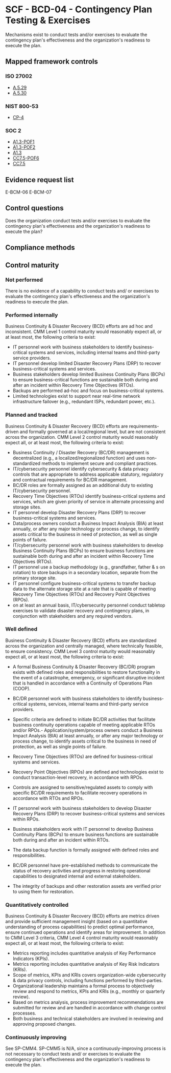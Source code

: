 # SCF - BCD-04 - Contingency Plan Testing & Exercises
Mechanisms exist to conduct tests and/or exercises to evaluate the contingency plan's effectiveness and the organization's readiness to execute the plan.
## Mapped framework controls
### ISO 27002
- [A.5.29](../iso27002/a-5.md#a529)
- [A.5.30](../iso27002/a-5.md#a530)

### NIST 800-53
- [CP-4](../nist80053/cp-4.md)

### SOC 2
- [A1.3-POF1](../soc2/a13-pof1.md)
- [A1.3-POF2](../soc2/a13-pof2.md)
- [A1.3](../soc2/a13.md)
- [CC7.5-POF6](../soc2/cc75-pof6.md)
- [CC7.5](../soc2/cc75.md)

## Evidence request list
E-BCM-06
E-BCM-07

## Control questions
Does the organization conduct tests and/or exercises to evaluate the contingency plan's effectiveness and the organization's readiness to execute the plan?

## Compliance methods


## Control maturity
### Not performed
There is no evidence of a capability to conduct tests and/ or exercises to evaluate the contingency plan's effectiveness and the organization's readiness to execute the plan.

### Performed internally
Business Continuity & Disaster Recovery (BCD) efforts are ad hoc and inconsistent. CMM Level 1 control maturity would reasonably expect all, or at least most, the following criteria to exist:
- IT personnel work with business stakeholders to identify business-critical systems and services, including internal teams and third-party service providers.
- IT personnel develop limited Disaster Recovery Plans (DRP) to recover business-critical systems and services.
- Business stakeholders develop limited Business Continuity Plans (BCPs) to ensure business-critical functions are sustainable both during and after an incident within Recovery Time Objectives (RTOs).
- Backups are performed ad-hoc and focus on business-critical systems.
- Limited technologies exist to support near real-time network infrastructure failover (e.g., redundant ISPs, redundant power, etc.).

### Planned and tracked
Business Continuity & Disaster Recovery (BCD) efforts are requirements-driven and formally governed at a local/regional level, but are not consistent across the organization. CMM Level 2 control maturity would reasonably expect all, or at least most, the following criteria to exist:
- Business Continuity / Disaster Recovery (BC/DR) management is decentralized (e.g., a localized/regionalized function) and uses non-standardized methods to implement secure and compliant practices.
- IT/cybersecurity personnel identify cybersecurity & data privacy controls that are appropriate to address applicable statutory, regulatory and contractual requirements for BC/DR management.
- BC/DR roles are formally assigned as an additional duty to existing IT/cybersecurity personnel.
- Recovery Time Objectives (RTOs) identify business-critical systems and services, which are given priority of service in alternate processing and storage sites.
- IT personnel develop Disaster Recovery Plans (DRP) to recover business-critical systems and services.
- Data/process owners conduct a Business Impact Analysis (BIA) at least annually, or after any major technology or process change, to identify assets critical to the business in need of protection, as well as single points of failure.
- IT/cybersecurity personnel work with business stakeholders to develop Business Continuity Plans (BCPs) to ensure business functions are sustainable both during and after an incident within Recovery Time Objectives (RTOs).
- IT personnel use a backup methodology (e.g., grandfather, father & s on rotation) to store backups in a secondary location, separate from the primary storage site.
- IT personnel configure business-critical systems to transfer backup data to the alternate storage site at a rate that is capable of meeting Recovery Time Objectives (RTOs) and Recovery Point Objectives (RPOs).
-  on at least an annual basis, IT/cybersecurity personnel conduct tabletop exercises to validate disaster recovery and contingency plans, in conjunction with stakeholders and any required vendors.

### Well defined
Business Continuity & Disaster Recovery (BCD) efforts are standardized across the organization and centrally managed, where technically feasible, to ensure consistency. CMM Level 3 control maturity would reasonably expect all, or at least most, the following criteria to exist:
- A formal Business Continuity & Disaster Recovery (BC/DR) program exists with defined roles and responsibilities to restore functionality in the event of a catastrophe, emergency, or significant disruptive incident that is handled in accordance with a Continuity of Operations Plan (COOP).
- BC/DR personnel work with business stakeholders to identify business-critical systems, services, internal teams and third-party service providers.
- Specific criteria are defined to initiate BC/DR activities that facilitate business continuity operations capable of meeting applicable RTOs and/or RPOs.- Application/system/process owners conduct a Business Impact Analysis (BIA) at least annually, or after any major technology or process change, to identify assets critical to the business in need of protection, as well as single points of failure.
- Recovery Time Objectives (RTOs) are defined for business-critical systems and services.
- Recovery Point Objectives (RPOs) are defined and technologies exist to conduct transaction-level recovery, in accordance with RPOs.

- Controls are assigned to sensitive/regulated assets to comply with specific BC/DR requirements to facilitate recovery operations in accordance with RTOs and RPOs.
- IT personnel work with business stakeholders to develop Disaster Recovery Plans (DRP) to recover business-critical systems and services within RPOs.
- Business stakeholders work with IT personnel to develop Business Continuity Plans (BCPs) to ensure business functions are sustainable both during and after an incident within RTOs.
- The data backup function is formally assigned with defined roles and responsibilities.
- BC/DR personnel have pre-established methods to communicate the status of recovery activities and progress in restoring operational capabilities to designated internal and external stakeholders.
- The integrity of backups and other restoration assets are verified prior to using them for restoration.

### Quantitatively controlled
Business Continuity & Disaster Recovery (BCD) efforts are metrics driven and provide sufficient management insight (based on a quantitative understanding of process capabilities) to predict optimal performance, ensure continued operations and identify areas for improvement. In addition to CMM Level 3 criteria, CMM Level 4 control maturity would reasonably expect all, or at least most, the following criteria to exist:
- Metrics reporting includes quantitative analysis of Key Performance Indicators (KPIs).
- Metrics reporting includes quantitative analysis of Key Risk Indicators (KRIs).
- Scope of metrics, KPIs and KRIs covers organization-wide cybersecurity & data privacy controls, including functions performed by third-parties.
- Organizational leadership maintains a formal process to objectively review and respond to metrics, KPIs and KRIs (e.g., monthly or quarterly review).
- Based on metrics analysis, process improvement recommendations are submitted for review and are handled in accordance with change control processes.
- Both business and technical stakeholders are involved in reviewing and approving proposed changes.

### Continuously improving
See SP-CMM4. SP-CMM5 is N/A, since a continuously-improving process is not necessary to conduct tests and/ or exercises to evaluate the contingency plan's effectiveness and the organization's readiness to execute the plan.
